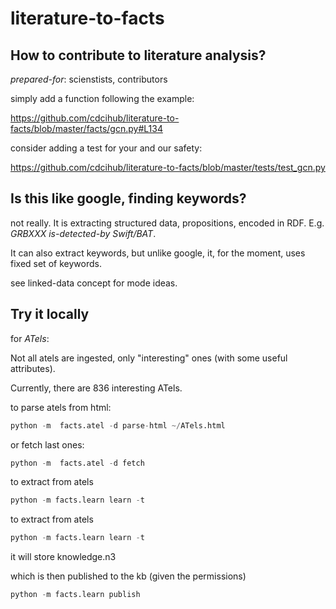 # literature-to-facts

## How to contribute to literature analysis?

_prepared-for_: scienstists, contributors 

simply add a function following the example:

https://github.com/cdcihub/literature-to-facts/blob/master/facts/gcn.py#L134 

consider adding a test for your and our safety:

https://github.com/cdcihub/literature-to-facts/blob/master/tests/test_gcn.py

## Is this like google, finding keywords?

not really. It is extracting structured data, propositions, encoded in RDF. E.g. _GRBXXX is-detected-by Swift/BAT_.

It can also extract keywords, but unlike google, it, for the moment, uses fixed set of keywords.

see linked-data concept for mode ideas.

## Try it locally

for *ATels*:

Not all atels are ingested, only "interesting" ones (with some useful attributes).

Currently, there are 836 interesting ATels.

to parse atels from html:

```python
python -m  facts.atel -d parse-html ~/ATels.html
```

or fetch last ones:

```python
python -m  facts.atel -d fetch
```

to extract from atels
```python
python -m facts.learn learn -t
```


to extract from atels
```python
python -m facts.learn learn -t
```

it will store knowledge.n3

which is then published to the kb (given the permissions)

```python
python -m facts.learn publish
```
